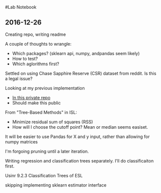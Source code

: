 #Lab Notebook

## 2016-12-26
Creating repo, writing readme

A couple of thoughts to wrangle:
 - Which packages? (sklearn api, numpy, andpandas seem likely)
 - How to test?
 - Which aglorithms first?
 
Settled on using Chase Sapphire Reserve (CSR) dataset from reddit. Is this a legal issue?

Looking at my previous implementation
 - [In this private repo](https://github.com/USF-MSAN621-F14/bjherger-ML1-proj/tree/master/algorithm2-decision_tree)
 - Should make this public
 
From "Tree-Based Methods" in ISL:
 - Minimize residual sum of squares (RSS)
 - How will I choose the cutoff point? Mean or median seems easiset.
  
It will be easier to use Pandas for X and y input, rather than allowing for numpy matrices

I'm forgoing pruning until a later iteration. 

Writing regression and classification trees separately. I'll do classificaiton first.

Usinr 9.2.3 Classification Trees of ESL 

skipping implementing sklearn estimator interface
  
